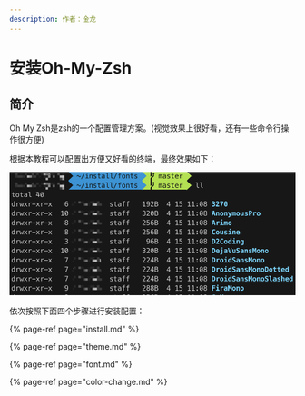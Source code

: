 ```yaml
---
description: 作者：金龙
---
```


# 安装Oh-My-Zsh

## 简介

Oh My Zsh是zsh的一个配置管理方案。\(视觉效果上很好看，还有一些命令行操作很方便\)

根据本教程可以配置出方便又好看的终端，最终效果如下：

![](../../../.gitbook/assets/image%20%2857%29.png)

依次按照下面四个步骤进行安装配置：

{% page-ref page="install.md" %}

{% page-ref page="theme.md" %}

{% page-ref page="font.md" %}

{% page-ref page="color-change.md" %}

